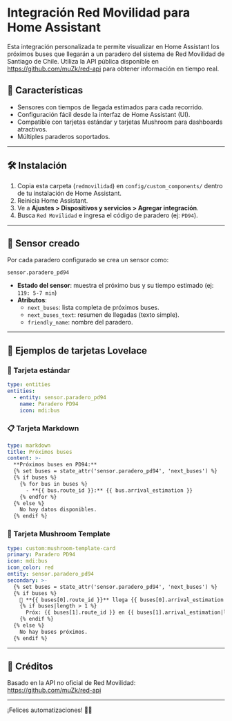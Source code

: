 # Integración Red Movilidad para Home Assistant

Esta integración personalizada te permite visualizar en Home Assistant los próximos buses que llegarán a un paradero del sistema de Red Movilidad de Santiago de Chile. Utiliza la API pública disponible en https://github.com/muZk/red-api para obtener información en tiempo real.

## 🚀 Características

- Sensores con tiempos de llegada estimados para cada recorrido.
- Configuración fácil desde la interfaz de Home Assistant (UI).
- Compatible con tarjetas estándar y tarjetas Mushroom para dashboards atractivos.
- Múltiples paraderos soportados.

---

## 🛠️ Instalación

1. Copia esta carpeta (`redmovilidad`) en `config/custom_components/` dentro de tu instalación de Home Assistant.
2. Reinicia Home Assistant.
3. Ve a **Ajustes > Dispositivos y servicios > Agregar integración**.
4. Busca `Red Movilidad` e ingresa el código de paradero (ej: `PD94`).

---

## 🧪 Sensor creado

Por cada paradero configurado se crea un sensor como:

```
sensor.paradero_pd94
```

- **Estado del sensor**: muestra el próximo bus y su tiempo estimado (ej: `119: 5-7 min`)
- **Atributos**:
  - `next_buses`: lista completa de próximos buses.
  - `next_buses_text`: resumen de llegadas (texto simple).
  - `friendly_name`: nombre del paradero.

---

## 🧩 Ejemplos de tarjetas Lovelace

### 📘 Tarjeta estándar

```yaml
type: entities
entities:
  - entity: sensor.paradero_pd94
    name: Paradero PD94
    icon: mdi:bus
```

### 📋 Tarjeta Markdown

```yaml
type: markdown
title: Próximos buses
content: >-
  **Próximos buses en PD94:**  
  {% set buses = state_attr('sensor.paradero_pd94', 'next_buses') %}
  {% if buses %}
    {% for bus in buses %}
      - **{{ bus.route_id }}:** {{ bus.arrival_estimation }}
    {% endfor %}
  {% else %}
    No hay datos disponibles.
  {% endif %}
```

### 🍄 Tarjeta Mushroom Template

```yaml
type: custom:mushroom-template-card
primary: Paradero PD94
icon: mdi:bus
icon_color: red
entity: sensor.paradero_pd94
secondary: >-
  {% set buses = state_attr('sensor.paradero_pd94', 'next_buses') %}
  {% if buses %}
    🚌 **{{ buses[0].route_id }}** llega {{ buses[0].arrival_estimation|lower }}.
    {% if buses|length > 1 %}
      Próx: {{ buses[1].route_id }} en {{ buses[1].arrival_estimation|lower }}.
    {% endif %}
  {% else %}
    No hay buses próximos.
  {% endif %}
```

---

## 🧾 Créditos

Basado en la API no oficial de Red Movilidad:  
https://github.com/muZk/red-api

---

¡Felices automatizaciones! 🚏🚌
